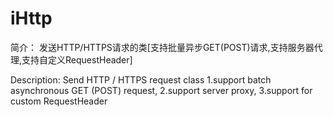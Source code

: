 # iHttp
简介：
    发送HTTP/HTTPS请求的类[支持批量异步GET(POST)请求,支持服务器代理,支持自定义RequestHeader]

Description: 
    Send HTTP / HTTPS request class 
    1.support batch asynchronous GET (POST) request, 
    2.support server proxy, 
    3.support for custom RequestHeader
